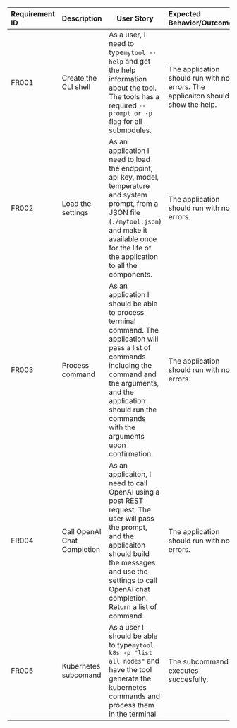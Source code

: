 | Requirement ID | Description                 | User Story                                                                                                                                                                                                                              | Expected Behavior/Outcome                        |
| :--------------- | ----------------------------- | ----------------------------------------------------------------------------------------------------------------------------------------------------------------------------------------------------------------------------------------- | :------------------------------------------------- |
| FR001          | Create the CLI shell        | As a user, I need to type`mytool --help` and get the help information about the tool. The tools has a required `--prompt or -p` flag for all submodules.                                                                                | <br />The application should run with no errors. The applicaiton should show the help. |
| FR002          | Load the settings           | As an application I need to load the endpoint, api key, model, temperature and system prompt, from a JSON file (`./mytool.json`) and make it available once for the life of the application to all the components.                               | The application should run with no errors.       |
| FR003          | Process command             | As an application I should be able to process terminal command. The application will pass a list of commands including the command and the arguments, and the application should run the commands with the arguments upon confirmation. | The application should run with no errors.       |
| FR004          | Call OpenAI Chat Completion | As an applicaiton, I need to call OpenAI using a post REST request. The user will pass the prompt, and the applicaiton should build the messages and use the settings to call OpenAI chat completion. Return a list of command.         | The application should run with no errors.       |
| FR005          | Kubernetes subcomand        | As a user I should be able to type`mytool k8s -p "list all nodes"` and have the tool generate the kubernetes commands and process them in the terminal.                                                                                  | The subcommand executes succesfully.             |
